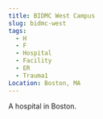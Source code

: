 ```yaml
---
title: BIDMC West Campus
slug: bidmc-west
tags:
  - H
  - F
  - Hospital
  - Facility
  - ER
  - Trauma1
Location: Boston, MA
---
```

A hospital in Boston.